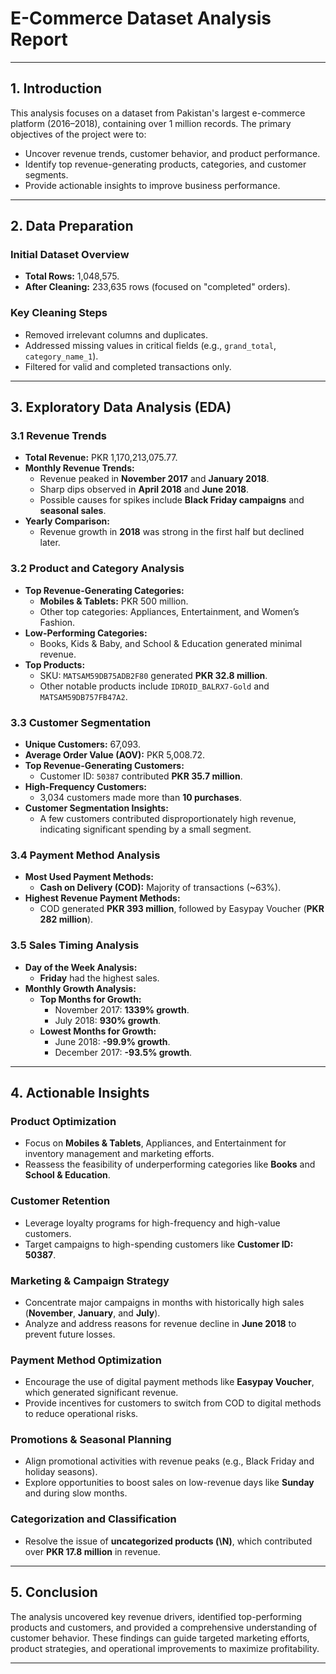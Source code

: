 # **E-Commerce Dataset Analysis Report**

---

## **1. Introduction**
This analysis focuses on a dataset from Pakistan's largest e-commerce platform (2016–2018), containing over 1 million records. The primary objectives of the project were to:
- Uncover revenue trends, customer behavior, and product performance.
- Identify top revenue-generating products, categories, and customer segments.
- Provide actionable insights to improve business performance.

---

## **2. Data Preparation**
### **Initial Dataset Overview**
- **Total Rows:** 1,048,575.
- **After Cleaning:** 233,635 rows (focused on "completed" orders).

### **Key Cleaning Steps**
- Removed irrelevant columns and duplicates.
- Addressed missing values in critical fields (e.g., `grand_total`, `category_name_1`).
- Filtered for valid and completed transactions only.

---

## **3. Exploratory Data Analysis (EDA)**

### **3.1 Revenue Trends**
- **Total Revenue:** PKR 1,170,213,075.77.
- **Monthly Revenue Trends:**
  - Revenue peaked in **November 2017** and **January 2018**.
  - Sharp dips observed in **April 2018** and **June 2018**.
  - Possible causes for spikes include **Black Friday campaigns** and **seasonal sales**.
- **Yearly Comparison:**
  - Revenue growth in **2018** was strong in the first half but declined later.

### **3.2 Product and Category Analysis**
- **Top Revenue-Generating Categories:**
  - **Mobiles & Tablets:** PKR 500 million.
  - Other top categories: Appliances, Entertainment, and Women’s Fashion.
- **Low-Performing Categories:**
  - Books, Kids & Baby, and School & Education generated minimal revenue.
- **Top Products:**
  - SKU: `MATSAM59DB75ADB2F80` generated **PKR 32.8 million**.
  - Other notable products include `IDROID_BALRX7-Gold` and `MATSAM59DB757FB47A2`.

### **3.3 Customer Segmentation**
- **Unique Customers:** 67,093.
- **Average Order Value (AOV):** PKR 5,008.72.
- **Top Revenue-Generating Customers:**
  - Customer ID: `50387` contributed **PKR 35.7 million**.
- **High-Frequency Customers:**
  - 3,034 customers made more than **10 purchases**.
- **Customer Segmentation Insights:**
  - A few customers contributed disproportionately high revenue, indicating significant spending by a small segment.

### **3.4 Payment Method Analysis**
- **Most Used Payment Methods:**
  - **Cash on Delivery (COD):** Majority of transactions (~63%).
- **Highest Revenue Payment Methods:**
  - COD generated **PKR 393 million**, followed by Easypay Voucher (**PKR 282 million**).

### **3.5 Sales Timing Analysis**
- **Day of the Week Analysis:**
  - **Friday** had the highest sales.
- **Monthly Growth Analysis:**
  - **Top Months for Growth:**
    - November 2017: **1339% growth**.
    - July 2018: **930% growth**.
  - **Lowest Months for Growth:**
    - June 2018: **-99.9% growth**.
    - December 2017: **-93.5% growth**.

---

## **4. Actionable Insights**
### **Product Optimization**
- Focus on **Mobiles & Tablets**, Appliances, and Entertainment for inventory management and marketing efforts.
- Reassess the feasibility of underperforming categories like **Books** and **School & Education**.

### **Customer Retention**
- Leverage loyalty programs for high-frequency and high-value customers.
- Target campaigns to high-spending customers like **Customer ID: 50387**.

### **Marketing & Campaign Strategy**
- Concentrate major campaigns in months with historically high sales (**November**, **January**, and **July**).
- Analyze and address reasons for revenue decline in **June 2018** to prevent future losses.

### **Payment Method Optimization**
- Encourage the use of digital payment methods like **Easypay Voucher**, which generated significant revenue.
- Provide incentives for customers to switch from COD to digital methods to reduce operational risks.

### **Promotions & Seasonal Planning**
- Align promotional activities with revenue peaks (e.g., Black Friday and holiday seasons).
- Explore opportunities to boost sales on low-revenue days like **Sunday** and during slow months.

### **Categorization and Classification**
- Resolve the issue of **uncategorized products (\N)**, which contributed over **PKR 17.8 million** in revenue.

---

## **5. Conclusion**
The analysis uncovered key revenue drivers, identified top-performing products and customers, and provided a comprehensive understanding of customer behavior. These findings can guide targeted marketing efforts, product strategies, and operational improvements to maximize profitability.

---


